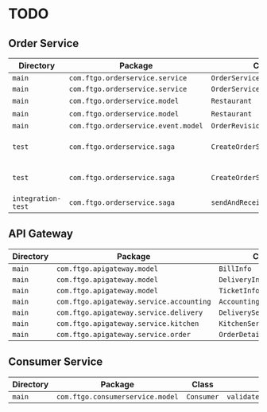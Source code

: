 # TODO

## Order Service
| Directory | Package | Class | Function | Description |
|----|----|----|----|----|
| `main` | `com.ftgo.orderservice.service` | `OrderService` | `noteReversingAuthorization()` | |
| `main` | `com.ftgo.orderservice.service` | `OrderService` | `reviseMenu()` | |
| `main` | `com.ftgo.orderservice.model` | `Restaurant` | `reviseMenu`() | |
| `main` | `com.ftgo.orderservice.model` | `Restaurant` | `verifyRestaurantDetails`() | |
| `main` | `com.ftgo.orderservice.event.model` | `OrderRevisionRejectedEvent` | `OrderRevisionRejectedEvent()` | |
| `test` | `com.ftgo.orderservice.saga` | `CreateOrderSagaTest` | `shouldCreateOrder()` | Add `TicketDetails` parameter. |
| `test` | `com.ftgo.orderservice.saga` | `CreateOrderSagaTest` | `shouldRejectDueToFailedAuthorizxation()` | Add `TicketDetails` parameter. | 
| `integration-test` | `com.ftgo.orderservice.saga` | `sendAndReceiveCommand()` | Verify that replyClass is allowed. | 

## API Gateway
| Directory | Package | Class | Function | Description |
|----|----|----|----|----|
| `main` | `com.ftgo.apigateway.model` | `BillInfo` | | |
| `main` | `com.ftgo.apigateway.model` | `DeliveryInfo` | | |
| `main` | `com.ftgo.apigateway.model` | `TicketInfo` | | |
| `main` | `com.ftgo.apigateway.service.accounting` | `AccountingServiceProxy` | `findBillByOrderId()` | |
| `main` | `com.ftgo.apigateway.service.delivery` | `DeliveryServiceProxy` | `findDeliveryByOrderId()` | |
| `main` | `com.ftgo.apigateway.service.kitchen` | `KitchenServiceProxy` | `findTicketById()` | |
| `main` | `com.ftgo.apigateway.service.order` | `OrderDetails` | `OrderDetails()` | |

## Consumer Service
| Directory | Package | Class | Function | Description |
|----|----|----|----|----|
| `main` | `com.ftgo.consumerservice.model` | `Consumer` | `validateOrderByConsumer()` | |
